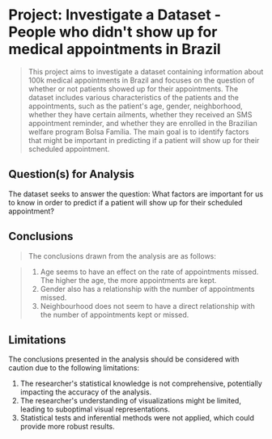 # Project: Investigate a Dataset - People who didn't show up for medical appointments in Brazil

> This project aims to investigate a dataset containing information about 100k medical appointments in Brazil and focuses on the question of whether or not patients showed up for their appointments. The dataset includes various characteristics of the patients and the appointments, such as the patient's age, gender, neighborhood, whether they have certain ailments, whether they received an SMS appointment reminder, and whether they are enrolled in the Brazilian welfare program Bolsa Família. The main goal is to identify factors that might be important in predicting if a patient will show up for their scheduled appointment.

## Question(s) for Analysis
The dataset seeks to answer the question: What factors are important for us to know in order to predict if a patient will show up for their scheduled appointment?

## Conclusions
> The conclusions drawn from the analysis are as follows:

> 1. Age seems to have an effect on the rate of appointments missed. The higher the age, the more appointments are kept.
> 2. Gender also has a relationship with the number of appointments missed.
> 3. Neighbourhood does not seem to have a direct relationship with the number of appointments kept or missed.

## Limitations
The conclusions presented in the analysis should be considered with caution due to the following limitations:

1. The researcher's statistical knowledge is not comprehensive, potentially impacting the accuracy of the analysis.
2. The researcher's understanding of visualizations might be limited, leading to suboptimal visual representations.
3. Statistical tests and inferential methods were not applied, which could provide more robust results.
